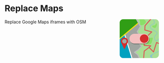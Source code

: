 # Replace Maps

<img src="icons/plain.svg" alt="Map consisting of two parts. Left side is made of colored polygons. Right side is rounder and more like an actual map. In the middle on top of both is a slider activated to the right side" align="right" width="128" height="128" />

Replace Google Maps iframes with OSM
